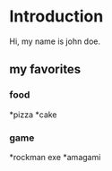 # Introduction
Hi, my name is john doe.

## my favorites

### food
*pizza
*cake

### game
*rockman exe
*amagami 
